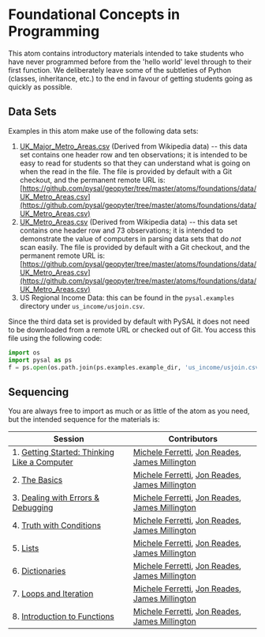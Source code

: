 # Foundational Concepts in Programming

This atom contains introductory materials intended to take students who have never programmed before from the 'hello world' level through to their first function. We deliberately leave some of the subtleties of Python (classes, inheritance, etc.) to the end in favour of getting students going as quickly as possible.

## Data Sets

Examples in this atom make use of the following data sets:
1. [UK_Major_Metro_Areas.csv](./data/UK_Major_Metro_Areas.csv) (Derived from Wikipedia data) -- this data set contains one header row and ten observations; it is intended to be easy to read for students so that they can understand what is going on when the read in the file. The file is provided by default with a Git checkout, and the permanent remote URL is: [https://github.com/pysal/geopyter/tree/master/atoms/foundations/data/UK_Metro_Areas.csv](https://github.com/pysal/geopyter/tree/master/atoms/foundations/data/UK_Metro_Areas.csv)
2. [UK_Metro_Areas.csv](./data/UK_Metro_Areas.csv) (Derived from Wikipedia data) -- this data set contains one header row and 73 observations; it is intended to demonstrate the value of computers in parsing data sets that do _not_ scan easily. The file is provided by default with a Git checkout, and the permanent remote URL is:  [https://github.com/pysal/geopyter/tree/master/atoms/foundations/data/UK_Metro_Areas.csv](https://github.com/pysal/geopyter/tree/master/atoms/foundations/data/UK_Metro_Areas.csv)
3. US Regional Income Data: this can be found in the `pysal.examples` directory under  `us_income/usjoin.csv`.

Since the third data set is provided by default with PySAL it does not need to be downloaded from a remote URL or checked out of Git. You access this file using the following code:
```python
import os
import pysal as ps
f = ps.open(os.path.join(ps.examples.example_dir, 'us_income/usjoin.csv'))
```

## Sequencing

You are always free to import as much or as little of the atom as you need, but the intended sequence for the materials is:

| Session | Contributors |
| ---- | ---- |
| 1. [Getting Started: Thinking Like a Computer](Getting_Started.ipynb) | [Michele Ferretti](https://github.com/miccferr), [Jon Reades](https://github.com/jreades), [James Millington](https://github.com/jamesdamillington) |
| 2. [The Basics](Basics.ipynb) | [Michele Ferretti](https://github.com/miccferr), [Jon Reades](https://github.com/jreades), [James Millington](https://github.com/jamesdamillington) |
| 3. [Dealing with Errors & Debugging](Debugging.ipynb) | [Michele Ferretti](https://github.com/miccferr), [Jon Reades](https://github.com/jreades), [James Millington](https://github.com/jamesdamillington) |
| 4. [Truth with Conditions](Conditions.ipynb) | [Michele Ferretti](https://github.com/miccferr), [Jon Reades](https://github.com/jreades), [James Millington](https://github.com/jamesdamillington) |
| 5. [Lists](Lists.ipynb) | [Michele Ferretti](https://github.com/miccferr), [Jon Reades](https://github.com/jreades), [James Millington](https://github.com/jamesdamillington) |
| 6. [Dictionaries](Dictionaries.ipynb) | [Michele Ferretti](https://github.com/miccferr), [Jon Reades](https://github.com/jreades), [James Millington](https://github.com/jamesdamillington) |
| 7. [Loops and Iteration](Iteration.ipynb) | [Michele Ferretti](https://github.com/miccferr), [Jon Reades](https://github.com/jreades), [James Millington](https://github.com/jamesdamillington) |
| 8. [Introduction to Functions](Functions.ipynb) | [Michele Ferretti](https://github.com/miccferr), [Jon Reades](https://github.com/jreades), [James Millington](https://github.com/jamesdamillington) |
